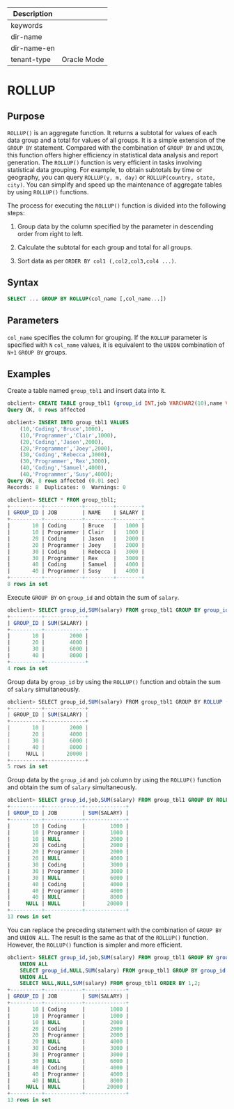 | Description   |                 |
|---------------|-----------------|
| keywords      |                 |
| dir-name      |                 |
| dir-name-en   |                 |
| tenant-type   | Oracle Mode     |

# ROLLUP

## Purpose

`ROLLUP()` is an aggregate function. It returns a subtotal for values of each data group and a total for values of all groups. It is a simple extension of the `GROUP BY` statement. Compared with the combination of `GROUP BY` and `UNION`, this function offers higher efficiency in statistical data analysis and report generation. The `ROLLUP()` function is very efficient in tasks involving statistical data grouping. For example, to obtain subtotals by time or geography, you can query `ROLLUP(y, m, day)` or `ROLLUP(country, state, city)`. You can simplify and speed up the maintenance of aggregate tables by using `ROLLUP()` functions.

The process for executing the `ROLLUP()` function is divided into the following steps:

1. Group data by the column specified by the parameter in descending order from right to left.

2. Calculate the subtotal for each group and total for all groups.

3. Sort data as per `ORDER BY col1 (,col2,col3,col4 ...)`.

## Syntax

```sql
SELECT ... GROUP BY ROLLUP(col_name [,col_name...])
```

## Parameters

`col_name` specifies the column for grouping. If the `ROLLUP` parameter is specified with `N` `col_name` values, it is equivalent to the `UNION` combination of `N+1` `GROUP BY` groups.

## Examples

Create a table named `group_tbl1` and insert data into it.

```sql
obclient> CREATE TABLE group_tbl1 (group_id INT,job VARCHAR2(10),name VARCHAR2(10),salary INT);
Query OK, 0 rows affected

obclient> INSERT INTO group_tbl1 VALUES
    (10,'Coding','Bruce',1000),
    (10,'Programmer','Clair',1000),
    (20,'Coding','Jason',2000),
    (20,'Programmer','Joey',2000),
    (30,'Coding','Rebecca',3000),
    (30,'Programmer','Rex',3000),
    (40,'Coding','Samuel',4000),
    (40,'Programmer','Susy',4000);
Query OK, 8 rows affected (0.01 sec)
Records: 8  Duplicates: 0  Warnings: 0

obclient> SELECT * FROM group_tbl1;
+----------+------------+---------+--------+
| GROUP_ID | JOB        | NAME    | SALARY |
+----------+------------+---------+--------+
|       10 | Coding     | Bruce   |   1000 |
|       10 | Programmer | Clair   |   1000 |
|       20 | Coding     | Jason   |   2000 |
|       20 | Programmer | Joey    |   2000 |
|       30 | Coding     | Rebecca |   3000 |
|       30 | Programmer | Rex     |   3000 |
|       40 | Coding     | Samuel  |   4000 |
|       40 | Programmer | Susy    |   4000 |
+----------+------------+---------+--------+
8 rows in set
```

Execute `GROUP BY` on `group_id` and obtain the sum of `salary`.

```sql
obclient> SELECT group_id,SUM(salary) FROM group_tbl1 GROUP BY group_id;
+----------+-------------+
| GROUP_ID | SUM(SALARY) |
+----------+-------------+
|       10 |        2000 |
|       20 |        4000 |
|       30 |        6000 |
|       40 |        8000 |
+----------+-------------+
4 rows in set
```

Group data by `group_id` by using the `ROLLUP()` function and obtain the sum of `salary` simultaneously.

```javascript
obclient> SELECT group_id,SUM(salary) FROM group_tbl1 GROUP BY ROLLUP (group_id);
+----------+-------------+
| GROUP_ID | SUM(SALARY) |
+----------+-------------+
|       10 |        2000 |
|       20 |        4000 |
|       30 |        6000 |
|       40 |        8000 |
|     NULL |       20000 |
+----------+-------------+
5 rows in set
```

Group data by the `group_id` and `job` column by using the `ROLLUP()` function and obtain the sum of `salary` simultaneously.

```sql
obclient> SELECT group_id,job,SUM(salary) FROM group_tbl1 GROUP BY ROLLUP (group_id,job);
+----------+------------+-------------+
| GROUP_ID | JOB        | SUM(SALARY) |
+----------+------------+-------------+
|       10 | Coding     |        1000 |
|       10 | Programmer |        1000 |
|       10 | NULL       |        2000 |
|       20 | Coding     |        2000 |
|       20 | Programmer |        2000 |
|       20 | NULL       |        4000 |
|       30 | Coding     |        3000 |
|       30 | Programmer |        3000 |
|       30 | NULL       |        6000 |
|       40 | Coding     |        4000 |
|       40 | Programmer |        4000 |
|       40 | NULL       |        8000 |
|     NULL | NULL       |       20000 |
+----------+------------+-------------+
13 rows in set
```

You can replace the preceding statement with the combination of `GROUP BY` and `UNION ALL`. The result is the same as that of the `ROLLUP()` function. However, the `ROLLUP()` function is simpler and more efficient.

```sql
obclient> SELECT group_id,job,SUM(salary) FROM group_tbl1 GROUP BY group_id, job
    UNION ALL
    SELECT group_id,NULL,SUM(salary) FROM group_tbl1 GROUP BY group_id
    UNION ALL
    SELECT NULL,NULL,SUM(salary) FROM group_tbl1 ORDER BY 1,2;
+----------+------------+-------------+
| GROUP_ID | JOB        | SUM(SALARY) |
+----------+------------+-------------+
|       10 | Coding     |        1000 |
|       10 | Programmer |        1000 |
|       10 | NULL       |        2000 |
|       20 | Coding     |        2000 |
|       20 | Programmer |        2000 |
|       20 | NULL       |        4000 |
|       30 | Coding     |        3000 |
|       30 | Programmer |        3000 |
|       30 | NULL       |        6000 |
|       40 | Coding     |        4000 |
|       40 | Programmer |        4000 |
|       40 | NULL       |        8000 |
|     NULL | NULL       |       20000 |
+----------+------------+-------------+
13 rows in set
```
